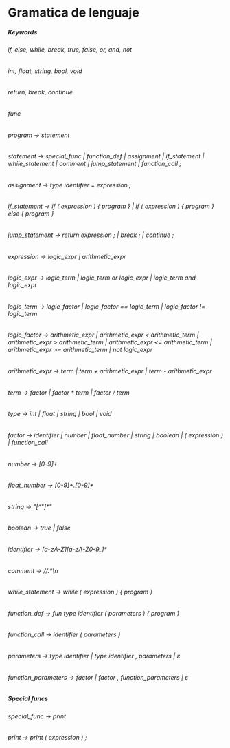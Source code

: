 # Gramatica de lenguaje 


##### Keywords 
###### if, else, while, break, true, false, or, and, not
###### int, float, string, bool, void
###### return, break, continue
###### func 

###### program       -> statement 
###### statement     -> special_func | function_def | assignment | if_statement | while_statement | comment | jump_statement | function_call ;

###### assignment    -> type identifier = expression ;
###### if_statement  -> if ( expression ) { program } | if ( expression ) { program } else { program }
###### 
###### jump_statement -> return expression ; | break ; | continue ;
###### expression    -> logic_expr | arithmetic_expr
###### logic_expr    -> logic_term | logic_term or logic_expr | logic_term and logic_expr
###### logic_term    -> logic_factor | logic_factor == logic_term | logic_factor != logic_term
###### logic_factor  -> arithmetic_expr | arithmetic_expr < arithmetic_term | arithmetic_expr > arithmetic_term | arithmetic_expr <= arithmetic_term | arithmetic_expr >= arithmetic_term | not logic_expr
###### arithmetic_expr -> term | term + arithmetic_expr | term - arithmetic_expr
###### term          -> factor | factor * term | factor / term
###### type         -> int | float | string | bool | void
###### factor        -> identifier | number | float_number | string | boolean | ( expression ) | function_call
###### number        -> [0-9]+
###### float_number  -> [0-9]+.[0-9]+
###### string        -> "[^"]*"
###### boolean       -> true | false
###### identifier    -> [a-zA-Z][a-zA-Z0-9_]*
###### comment       -> //.*\n
###### while_statement -> while ( expression ) { program }
###### function_def      -> fun type identifier ( parameters ) { program }
###### function_call     -> identifier ( parameters ) 
###### parameters    -> type identifier | type identifier , parameters |  ε
###### function_parameters -> factor | factor , function_parameters |  ε

##### Special funcs
###### special_func  -> print
###### print     -> print ( expression ) ;